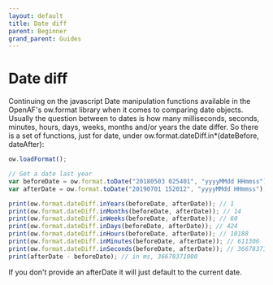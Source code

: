 ```yaml
---
layout: default
title: Date diff
parent: Beginner
grand_parent: Guides
---
```


# Date diff

Continuing on the javascript Date manipulation functions available in the OpenAF's ow.format library when it comes to comparing date objects. Usually the question between to dates is how many milliseconds, seconds, minutes, hours, days, weeks, months and/or years the date differ. So there is a set of functions, just for date, under ow.format.dateDiff.in*(dateBefore, dateAfter):

````javascript
ow.loadFormat();

// Get a date last year
var beforeDate = ow.format.toDate("20180503 025401", "yyyyMMdd HHmmss");
var afterDate = ow.format.toDate("20190701 152012", "yyyyMMdd HHmmss");

print(ow.format.dateDiff.inYears(beforeDate, afterDate)); // 1
print(ow.format.dateDiff.inMonths(beforeDate, afterDate)); // 14
print(ow.format.dateDiff.inWeeks(beforeDate, afterDate)); // 60
print(ow.format.dateDiff.inDays(beforeDate, afterDate)); // 424
print(ow.format.dateDiff.inHours(beforeDate, afterDate)); // 10188
print(ow.format.dateDiff.inMinutes(beforeDate, afterDate)); // 611306
print(ow.format.dateDiff.inSeconds(beforeDate, afterDate)); // 36678371
print(afterDate - beforeDate); // in ms, 36678371000
````

If you don't provide an afterDate it will just default to the current date.